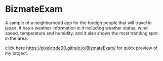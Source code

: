 # BizmateExam
A sample of a neighborhood app for the foreign people that will travel in japan.
It has a weather information in it including weather status, wind speed, temperature and humidity, and
it also shows the most trending spot in the area.

click here https://pixelcode00.github.io/BizmateExam/ for quick preview of my project.
